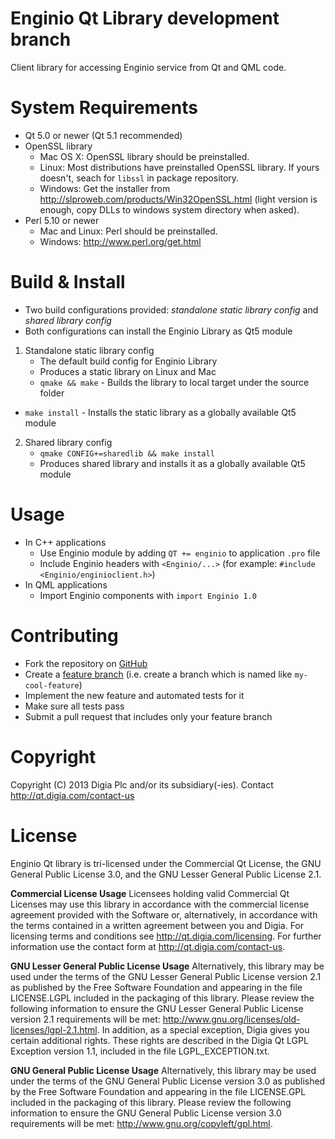 # Enginio Qt Library development branch
Client library for accessing Enginio service from Qt and QML code. 

# System Requirements
* Qt 5.0 or newer (Qt 5.1 recommended)
* OpenSSL library
  * Mac OS X: OpenSSL library should be preinstalled.
  * Linux: Most distributions have preinstalled OpenSSL library. If yours doesn't, seach for `libssl` in package repository.
  * Windows: Get the installer from http://slproweb.com/products/Win32OpenSSL.html (light version is enough, copy DLLs to windows system directory when asked).
* Perl 5.10 or newer
  * Mac and Linux: Perl should be preinstalled.
  * Windows: http://www.perl.org/get.html

# Build & Install
* Two build configurations provided: *standalone static library config* and *shared library config* 
* Both configurations can install the Enginio Library as Qt5 module

1. Standalone static library config 
    * The default build config for Enginio Library
    * Produces a static library on Linux and Mac
    * `qmake && make` - Builds the library to local target under the source folder   
 * `make install` - Installs the static library as a globally available Qt5 module 


2. Shared library config
	* `qmake CONFIG+=sharedlib && make install`
	* Produces shared library and installs it as a globally available Qt5 module

# Usage
* In C++ applications 
    * Use Enginio module by adding `QT += enginio` to application `.pro` file
    * Include Enginio headers with `<Enginio/...>` (for example: `#include <Enginio/enginioclient.h>`) 
* In QML applications 
    * Import Enginio components with `import Enginio 1.0`

# Contributing
* Fork the repository on [GitHub](https://github.com/enginio/enginio-qt)
* Create a [feature branch](http://nvie.com/posts/a-successful-git-branching-model/) (i.e. create a branch which is named like `my-cool-feature`)
* Implement the new feature and automated tests for it
* Make sure all tests pass
* Submit a pull request that includes only your feature branch


# Copyright
Copyright (C) 2013 Digia Plc and/or its subsidiary(-ies).
Contact http://qt.digia.com/contact-us 


# License
Enginio Qt library is tri-licensed under the Commercial Qt License, the GNU General Public License 3.0, and the GNU Lesser General Public License 2.1.

**Commercial License Usage**
Licensees holding valid Commercial Qt Licenses may use this library in accordance with the commercial license agreement provided with the Software or, alternatively, in accordance with the terms contained in a written agreement between you and Digia. For licensing terms and conditions see http://qt.digia.com/licensing. For further information use the contact form at http://qt.digia.com/contact-us.

**GNU Lesser General Public License Usage**
Alternatively, this library may be used under the terms of the GNU Lesser General Public License version 2.1 as published by the Free Software Foundation and appearing in the file LICENSE.LGPL included in the packaging of this library. Please review the following information to ensure the GNU Lesser General Public License version 2.1 requirements will be met: http://www.gnu.org/licenses/old-licenses/lgpl-2.1.html. In addition, as a special exception, Digia gives you certain additional rights. These rights are described in the Digia Qt LGPL Exception version 1.1, included in the file LGPL_EXCEPTION.txt.

**GNU General Public License Usage**
Alternatively, this library may be used under the terms of the GNU General Public License version 3.0 as published by the Free Software Foundation and appearing in the file LICENSE.GPL included in the packaging of this library. Please review the following information to ensure the GNU General Public License version 3.0 requirements will be met: http://www.gnu.org/copyleft/gpl.html.
